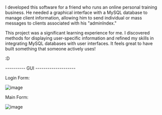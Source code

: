 I developed this software for a friend who runs an online personal training business. He needed a graphical interface with a MySQL database to manage client information, allowing him to send individual or mass messages to clients associated with his "adminIndex."

This project was a significant learning experience for me. I discovered methods for displaying user-specific information and refined my skills in integrating MySQL databases with user interfaces. It feels great to have built something that someone actively uses!

:D

---------- GUI --------------------

Login Form:

![image](https://github.com/02scanks/MailMaster/assets/172483806/7cb7051f-05af-447d-8fcd-1718906fdc6b)

Main Form: 

![image](https://github.com/02scanks/MailMaster/assets/172483806/0419124d-6788-4f79-b716-93055c3baaec)


